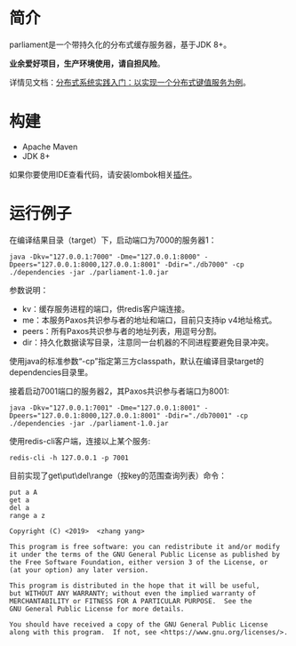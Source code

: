 # 简介

parliament是一个带持久化的分布式缓存服务器，基于JDK 8+。

**业余爱好项目，生产环境使用，请自担风险**。

详情见文档：[分布式系统实践入门：以实现一个分布式键值服务为例](https://z42y.github.io/parliament/)。

# 构建
- Apache Maven
- JDK 8+

如果你要使用IDE查看代码，请安装lombok相关[插件](https://projectlombok.org/setup/overview)。

# 运行例子
在编译结果目录（target）下，启动端口为7000的服务器1：

```
java -Dkv="127.0.0.1:7000" -Dme="127.0.0.1:8000" -Dpeers="127.0.0.1:8000,127.0.0.1:8001" -Ddir="./db7000" -cp ./dependencies -jar ./parliament-1.0.jar
```
参数说明：
- kv：缓存服务进程的端口，供redis客户端连接。
- me：本服务Paxos共识参与者的地址和端口，目前只支持ip v4地址格式。
- peers：所有Paxos共识参与者的地址列表，用逗号分割。
- dir：持久化数据读写目录，注意同一台机器的不同进程要避免目录冲突。

使用java的标准参数“-cp”指定第三方classpath，默认在编译目录target的dependencies目录里。

接着启动7001端口的服务器2，其Paxos共识参与者端口为8001:
```
java -Dkv="127.0.0.1:7001" -Dme="127.0.0.1:8001" -Dpeers="127.0.0.1:8000,127.0.0.1:8001" -Ddir="./db70001" -cp ./dependencies -jar ./parliament-1.0.jar
```

使用redis-cli客户端，连接以上某个服务:
```
redis-cli -h 127.0.0.1 -p 7001
```

目前实现了get\put\del\range（按key的范围查询列表）命令：
```
put a A
get a
del a
range a z
```
    
    Copyright (C) <2019>  <zhang yang>
    
    This program is free software: you can redistribute it and/or modify
    it under the terms of the GNU General Public License as published by
    the Free Software Foundation, either version 3 of the License, or
    (at your option) any later version.
    
    This program is distributed in the hope that it will be useful,
    but WITHOUT ANY WARRANTY; without even the implied warranty of
    MERCHANTABILITY or FITNESS FOR A PARTICULAR PURPOSE.  See the
    GNU General Public License for more details.
    
    You should have received a copy of the GNU General Public License
    along with this program.  If not, see <https://www.gnu.org/licenses/>.
